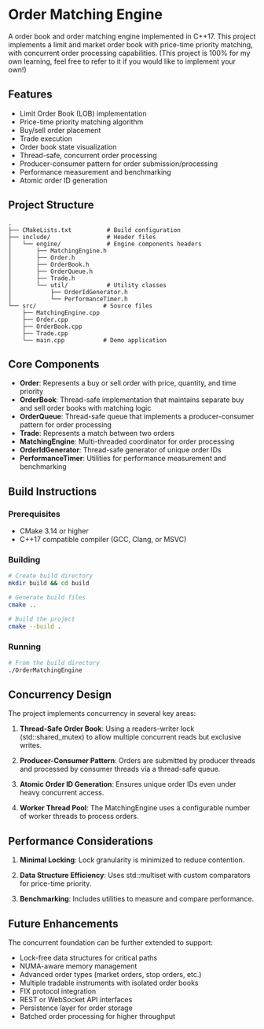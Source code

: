 # Order Matching Engine

A order book and order matching engine implemented in C++17. This project implements a limit and market order book with price-time priority matching, with concurrent order processing capabilities. (This project is 100% for my own learning, feel free to refer to it if you would like to implement your own!)

## Features

- Limit Order Book (LOB) implementation
- Price-time priority matching algorithm
- Buy/sell order placement
- Trade execution
- Order book state visualization
- Thread-safe, concurrent order processing
- Producer-consumer pattern for order submission/processing
- Performance measurement and benchmarking
- Atomic order ID generation

## Project Structure

```
.
├── CMakeLists.txt          # Build configuration
├── include/                # Header files
│   └── engine/             # Engine components headers
│       ├── MatchingEngine.h
│       ├── Order.h
│       ├── OrderBook.h
│       ├── OrderQueue.h
│       ├── Trade.h
│       └── util/           # Utility classes
│           ├── OrderIdGenerator.h
│           └── PerformanceTimer.h
└── src/                   # Source files
    ├── MatchingEngine.cpp
    ├── Order.cpp
    ├── OrderBook.cpp
    ├── Trade.cpp
    └── main.cpp           # Demo application
```

## Core Components

- **Order**: Represents a buy or sell order with price, quantity, and time priority
- **OrderBook**: Thread-safe implementation that maintains separate buy and sell order books with matching logic
- **OrderQueue**: Thread-safe queue that implements a producer-consumer pattern for order processing
- **Trade**: Represents a match between two orders
- **MatchingEngine**: Multi-threaded coordinator for order processing
- **OrderIdGenerator**: Thread-safe generator of unique order IDs
- **PerformanceTimer**: Utilities for performance measurement and benchmarking

## Build Instructions

### Prerequisites

- CMake 3.14 or higher
- C++17 compatible compiler (GCC, Clang, or MSVC)

### Building

```bash
# Create build directory
mkdir build && cd build

# Generate build files
cmake ..

# Build the project
cmake --build .
```

### Running

```bash
# From the build directory
./OrderMatchingEngine
```

## Concurrency Design

The project implements concurrency in several key areas:

1. **Thread-Safe Order Book**: Using a readers-writer lock (std::shared_mutex) to allow multiple concurrent reads but exclusive writes.

2. **Producer-Consumer Pattern**: Orders are submitted by producer threads and processed by consumer threads via a thread-safe queue.

3. **Atomic Order ID Generation**: Ensures unique order IDs even under heavy concurrent access.

4. **Worker Thread Pool**: The MatchingEngine uses a configurable number of worker threads to process orders.

## Performance Considerations

1. **Minimal Locking**: Lock granularity is minimized to reduce contention.

2. **Data Structure Efficiency**: Uses std::multiset with custom comparators for price-time priority.

3. **Benchmarking**: Includes utilities to measure and compare performance.

## Future Enhancements

The concurrent foundation can be further extended to support:

- Lock-free data structures for critical paths
- NUMA-aware memory management
- Advanced order types (market orders, stop orders, etc.)
- Multiple tradable instruments with isolated order books
- FIX protocol integration
- REST or WebSocket API interfaces
- Persistence layer for order storage
- Batched order processing for higher throughput
